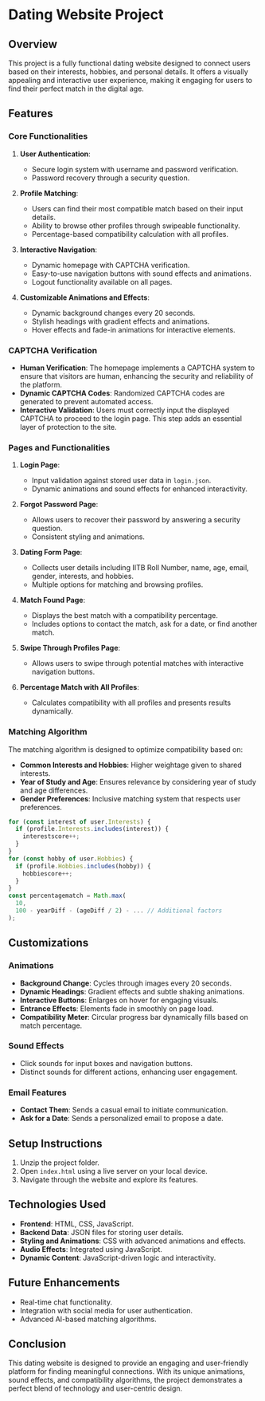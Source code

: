 # Dating Website Project

## Overview

This project is a fully functional dating website designed to connect users based on their interests, hobbies, and personal details. It offers a visually appealing and interactive user experience, making it engaging for users to find their perfect match in the digital age.

## Features

### Core Functionalities

1. **User Authentication**:
   - Secure login system with username and password verification.
   - Password recovery through a security question.

2. **Profile Matching**:
   - Users can find their most compatible match based on their input details.
   - Ability to browse other profiles through swipeable functionality.
   - Percentage-based compatibility calculation with all profiles.

3. **Interactive Navigation**:
   - Dynamic homepage with CAPTCHA verification.
   - Easy-to-use navigation buttons with sound effects and animations.
   - Logout functionality available on all pages.

4. **Customizable Animations and Effects**:
   - Dynamic background changes every 20 seconds.
   - Stylish headings with gradient effects and animations.
   - Hover effects and fade-in animations for interactive elements.

### CAPTCHA Verification

- **Human Verification**: The homepage implements a CAPTCHA system to ensure that visitors are human, enhancing the security and reliability of the platform.
- **Dynamic CAPTCHA Codes**: Randomized CAPTCHA codes are generated to prevent automated access.
- **Interactive Validation**: Users must correctly input the displayed CAPTCHA to proceed to the login page. This step adds an essential layer of protection to the site.

### Pages and Functionalities

1. **Login Page**:
   - Input validation against stored user data in `login.json`.
   - Dynamic animations and sound effects for enhanced interactivity.

2. **Forgot Password Page**:
   - Allows users to recover their password by answering a security question.
   - Consistent styling and animations.

3. **Dating Form Page**:
   - Collects user details including IITB Roll Number, name, age, email, gender, interests, and hobbies.
   - Multiple options for matching and browsing profiles.

4. **Match Found Page**:
   - Displays the best match with a compatibility percentage.
   - Includes options to contact the match, ask for a date, or find another match.

5. **Swipe Through Profiles Page**:
   - Allows users to swipe through potential matches with interactive navigation buttons.

6. **Percentage Match with All Profiles**:
   - Calculates compatibility with all profiles and presents results dynamically.

### Matching Algorithm

The matching algorithm is designed to optimize compatibility based on:

- **Common Interests and Hobbies**: Higher weightage given to shared interests.
- **Year of Study and Age**: Ensures relevance by considering year of study and age differences.
- **Gender Preferences**: Inclusive matching system that respects user preferences.

```javascript
for (const interest of user.Interests) {
  if (profile.Interests.includes(interest)) {
    interestscore++;
  }
}
for (const hobby of user.Hobbies) {
  if (profile.Hobbies.includes(hobby)) {
    hobbiescore++;
  }
}
const percentagematch = Math.max(
  10,
  100 - yearDiff - (ageDiff / 2) - ... // Additional factors
);
```

## Customizations

### Animations

- **Background Change**: Cycles through images every 20 seconds.
- **Dynamic Headings**: Gradient effects and subtle shaking animations.
- **Interactive Buttons**: Enlarges on hover for engaging visuals.
- **Entrance Effects**: Elements fade in smoothly on page load.
- **Compatibility Meter**: Circular progress bar dynamically fills based on match percentage.

### Sound Effects

- Click sounds for input boxes and navigation buttons.
- Distinct sounds for different actions, enhancing user engagement.

### Email Features

- **Contact Them**: Sends a casual email to initiate communication.
- **Ask for a Date**: Sends a personalized email to propose a date.

## Setup Instructions

1. Unzip the project folder.
2. Open `index.html` using a live server on your local device.
3. Navigate through the website and explore its features.

## Technologies Used

- **Frontend**: HTML, CSS, JavaScript.
- **Backend Data**: JSON files for storing user details.
- **Styling and Animations**: CSS with advanced animations and effects.
- **Audio Effects**: Integrated using JavaScript.
- **Dynamic Content**: JavaScript-driven logic and interactivity.

## Future Enhancements

- Real-time chat functionality.
- Integration with social media for user authentication.
- Advanced AI-based matching algorithms.

## Conclusion

This dating website is designed to provide an engaging and user-friendly platform for finding meaningful connections. With its unique animations, sound effects, and compatibility algorithms, the project demonstrates a perfect blend of technology and user-centric design.
